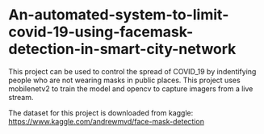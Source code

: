 # An-automated-system-to-limit-covid-19-using-facemask-detection-in-smart-city-network

This project can be used to control the spread of COVID_19 by indentifying people who are not wearing masks in public places. This project uses mobilenetv2 to train the model and opencv to capture imagers from a live stream.

The dataset for this project is downloaded from kaggle: https://www.kaggle.com/andrewmvd/face-mask-detection
